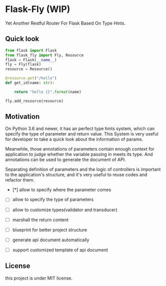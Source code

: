 # Flask-Fly (WIP)

Yet Another Restful Router For Flask Based On Type Hints.

## Quick look
```python
from flask import Flask
from flask_fly import Fly, Resource
flask = Flask(__name__)
fly = Fly(flask)
resource = Resource()

@resource.get("/hello")
def get_id(name: str):

    return "hello {}".format(name)

fly.add_resource(resource)
```

## Motivation
On Python 3.6 and newer, it has an perfect type hints system, which can specify the type of parameter and return value. This System is very useful for developer to take a quick look about the information of params.

Meanwhile, those annotations of parameters contain enough context for application to judge whether the variable passing in meets its type. And annotations can be used to generate the document of API.

Separating definition of parameters and the logic of controllers is important to the application's structure, and it's very useful to reuse codes and refactor them.

- [*] allow to specify where the parameter comes
- [ ] allow to specify the type of parameters
- [ ] allow to customize types(validator and transducer)
- [ ] marshall the return content
- [ ] blueprint for better project structure
- [ ] generate api document automatically
- [ ] support customized template of api document


## License
this project is under MIT license.